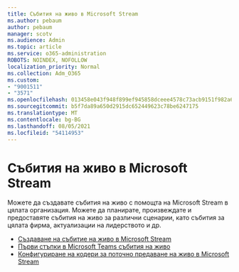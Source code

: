 ```yaml
---
title: Събития на живо в Microsoft Stream
ms.author: pebaum
author: pebaum
manager: scotv
ms.audience: Admin
ms.topic: article
ms.service: o365-administration
ROBOTS: NOINDEX, NOFOLLOW
localization_priority: Normal
ms.collection: Adm_O365
ms.custom:
- "9001511"
- "3571"
ms.openlocfilehash: 013458e043f948f899ef945858dceee4578c73acb9151f982a6ca010a5683f52
ms.sourcegitcommit: b5f7da89a650d2915dc652449623c78be6247175
ms.translationtype: MT
ms.contentlocale: bg-BG
ms.lasthandoff: 08/05/2021
ms.locfileid: "54114953"
---
```

# <a name="live-events-in-microsoft-stream"></a>Събития на живо в Microsoft Stream

Можете да създавате събития на живо с помощта на Microsoft Stream в цялата организация. Можете да планирате, произвеждате и предоставяте събития на живо за различни сценарии, като събития за цялата фирма, актуализации на лидерството и др.

- [Създаване на събитие на живо в Microsoft Stream](https://docs.microsoft.com/stream/live-create-event)
- [Първи стъпки в Microsoft Teams събития на живо](https://support.office.com/article/get-started-with-microsoft-teams-live-events-d077fec2-a058-483e-9ab5-1494afda578a)
- [Конфигуриране на кодери за поточно предаване на живо в Microsoft Stream](https://docs.microsoft.com/stream/live-encoder-setup)
